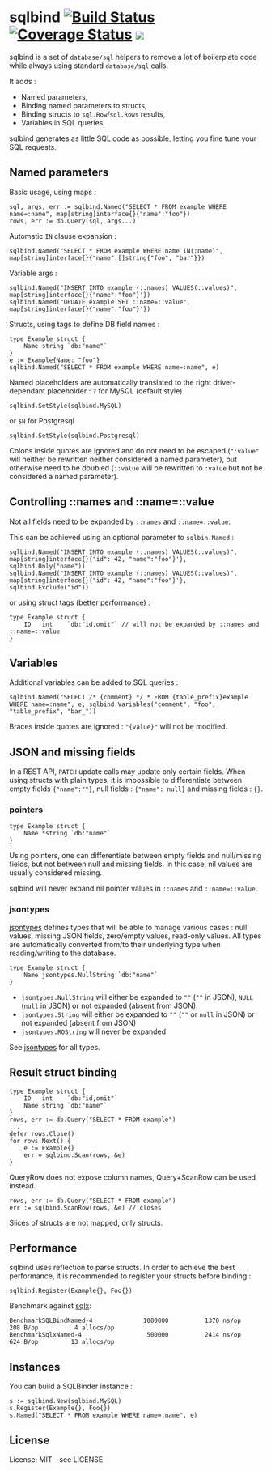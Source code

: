 # sqlbind [![Build Status](https://travis-ci.org/jfbus/sqlbind.svg)](https://travis-ci.org/jfbus/sqlbind) [![Coverage Status](https://coveralls.io/repos/jfbus/sqlbind/badge.svg?branch=master&service=github)](https://coveralls.io/github/jfbus/sqlbind?branch=master) [![](https://godoc.org/github.com/jfbus/sqlbind?status.svg)](http://godoc.org/github.com/jfbus/sqlbind)

sqlbind is a set of `database/sql` helpers to remove a lot of boilerplate code while always using standard `database/sql` calls.

It adds :

* Named parameters,
* Binding named parameters to structs,
* Binding structs to `sql.Row`/`sql.Rows` results,
* Variables in SQL queries.

sqlbind generates as little SQL code as possible, letting you fine tune your SQL requests.

## Named parameters

Basic usage, using maps :
```
sql, args, err := sqlbind.Named("SELECT * FROM example WHERE name=:name", map[string]interface{}{"name":"foo"})
rows, err := db.Query(sql, args...)
```
Automatic `IN` clause expansion :
```
sqlbind.Named("SELECT * FROM example WHERE name IN(:name)", map[string]interface{}{"name":[]string{"foo", "bar"}})
```
Variable args :
```
sqlbind.Named("INSERT INTO example (::names) VALUES(::values)", map[string]interface{}{"name":"foo"}'})
sqlbind.Named("UPDATE example SET ::name=::value", map[string]interface{}{"name":"foo"}'})
```
Structs, using tags to define DB field names :
```
type Example struct {
	Name string `db:"name"`
}
e := Example{Name: "foo"}
sqlbind.Named("SELECT * FROM example WHERE name=:name", e)
```

Named placeholders are automatically translated to the right driver-dependant placeholder : `?` for MySQL (default style)
```
sqlbind.SetStyle(sqlbind.MySQL)
```
or `$N` for Postgresql
```
sqlbind.SetStyle(sqlbind.Postgresql)
```

Colons inside quotes are ignored and do not need to be escaped (`":value"` will neither be rewritten neither considered a named parameter), but otherwise need to be doubled (`::value` will be rewritten to `:value` but not be considered a named parameter). 

## Controlling ::names and ::name=::value

Not all fields need to be expanded by `::names` and `::name=::value`.

This can be achieved using an optional parameter to `sqlbin.Named` :
```
sqlbind.Named("INSERT INTO example (::names) VALUES(::values)", map[string]interface{}{"id": 42, "name":"foo"}'}, sqlbind.Only("name"))
sqlbind.Named("INSERT INTO example (::names) VALUES(::values)", map[string]interface{}{"id": 42, "name":"foo"}'}, sqlbind.Exclude("id"))
```
or using struct tags (better performance) :
```
type Example struct {
	ID   int    `db:"id,omit"` // will not be expanded by ::names and ::name=::value
}
```

## Variables

Additional variables can be added to SQL queries :
```
sqlbind.Named("SELECT /* {comment} */ * FROM {table_prefix}example WHERE name=:name", e, sqlbind.Variables("comment", "foo", "table_prefix", "bar_"))
```

Braces inside quotes are ignored : `"{value}"` will not be modified.

## JSON and missing fields

In a REST API, `PATCH` update calls may update only certain fields. When using structs with plain types, it is impossible to differentiate between empty fields `{"name":""}`, null fields : `{"name": null}` and missing fields : `{}`.

### pointers

```
type Example struct {
	Name *string `db:"name"`
}
```

Using pointers, one can differentiate between empty fields and null/missing fields, but not between null and missing fields. In this case, nil values are usually considered missing.

sqlbind will never expand nil pointer values in `::names` and `::name=::value`.

### jsontypes

[jsontypes](https://github.com/jfbus/jsontypes) defines types that will be able to manage various cases : null values, missing JSON fields, zero/empty values, read-only values. All types are automatically converted from/to their underlying type when reading/writing to the database.

```
type Example struct {
	Name jsontypes.NullString `db:"name"`
}
```

* `jsontypes.NullString` will either be expanded to `""` (`""` in JSON), `NULL` (`null` in JSON) or not expanded (absent from JSON).
* `jsontypes.String` will either be expanded to `""` (`""` or `null` in JSON) or not expanded (absent from JSON)
* `jsontypes.ROString` will never be expanded

See [jsontypes](https://github.com/jfbus/jsontypes) for all types.

## Result struct binding

```
type Example struct {
	ID   int    `db:"id,omit"`
	Name string `db:"name"`
}
rows, err := db.Query("SELECT * FROM example")
...
defer rows.Close()
for rows.Next() {
    e := Example{}
    err = sqlbind.Scan(rows, &e)
}
```
QueryRow does not expose column names, Query+ScanRow can be used instead.
```
rows, err := db.Query("SELECT * FROM example")
err := sqlbind.ScanRow(rows, &e) // closes
```

Slices of structs are not mapped, only structs.

## Performance

sqlbind uses reflection to parse structs. In order to achieve the best performance, it is recommended to register your structs before binding :
```
sqlbind.Register(Example{}, Foo{})
```

Benchmark against [sqlx](https://github.com/jmoiron/sqlx):

```
BenchmarkSQLBindNamed-4          	 1000000	      1370 ns/op	     208 B/op	       4 allocs/op
BenchmarkSqlxNamed-4             	  500000	      2414 ns/op	     624 B/op	      13 allocs/op
```

## Instances

You can build a SQLBinder instance :
```
s := sqlbind.New(sqlbind.MySQL)
s.Register(Example{}, Foo{})
s.Named("SELECT * FROM example WHERE name=:name", e)
```

## License

License: MIT - see LICENSE